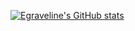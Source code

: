 [![Egraveline's GitHub stats](https://github-readme-stats.vercel.app/api?username=Egraveline)](https://github.com/anuraghazra/github-readme-stats)


<!--
**Egraveline/Egraveline** is a ✨ _special_ ✨ repository because its `README.md` (this file) appears on your GitHub profile.

Here are some ideas to get you started:

- 🔭 I’m currently working on ...
- 🌱 I’m currently learning ...
- 👯 I’m looking to collaborate on ...
- 🤔 I’m looking for help with ...
- 💬 Ask me about ...
- 📫 How to reach me: ...
- 😄 Pronouns: ...
- ⚡ Fun fact: ...
-->
